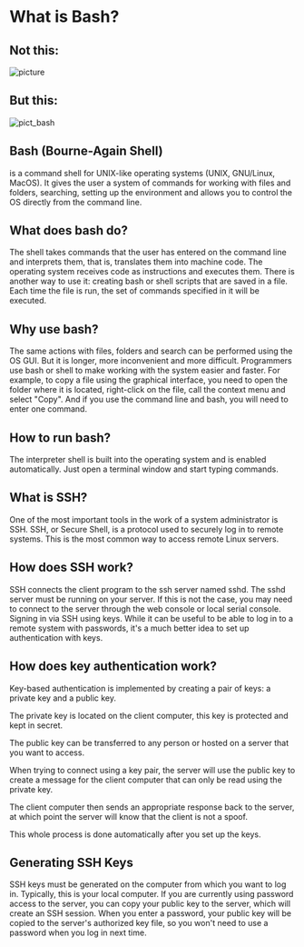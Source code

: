 # What is Bash?
## Not this:
![picture](https://cdn.akamai.steamstatic.com/steam/apps/1862840/header.jpg?t=1646299778)
## But this:
![pict_bash](https://upload.wikimedia.org/wikipedia/commons/thumb/8/82/Gnu-bash-logo.svg/2560px-Gnu-bash-logo.svg.png)

## Bash (Bourne-Again Shell) 
is a command shell for UNIX-like operating systems (UNIX, GNU/Linux, MacOS). It gives the user a system of commands for working with files and folders, searching, setting up the environment and allows you to control the OS directly from the command line.

## What does bash do? 
The shell takes commands that the user has entered on the command line and interprets them, that is, translates them into machine code. The operating system receives code as instructions and executes them. There is another way to use it: creating bash or shell scripts that are saved in a file. Each time the file is run, the set of commands specified in it will be executed.

## Why use bash? 
The same actions with files, folders and search can be performed using the OS GUI. But it is longer, more inconvenient and more difficult. Programmers use bash or shell to make working with the system easier and faster. For example, to copy a file using the graphical interface, you need to open the folder where it is located, right-click on the file, call the context menu and select "Copy". And if you use the command line and bash, you will need to enter one command.

## How to run bash? 
The interpreter shell is built into the operating system and is enabled automatically. Just open a terminal window and start typing commands.

## What is SSH? 
One of the most important tools in the work of a system administrator is SSH. SSH, or Secure Shell, is a protocol used to securely log in to remote systems. This is the most common way to access remote Linux servers.

## How does SSH work? 
SSH connects the client program to the ssh server named sshd. The sshd server must be running on your server. If this is not the case, you may need to connect to the server through the web console or local serial console. Signing in via SSH using keys. While it can be useful to be able to log in to a remote system with passwords, it's a much better idea to set up authentication with keys.

## How does key authentication work?
Key-based authentication is implemented by creating a pair of keys: a private key and a public key.

The private key is located on the client computer, this key is protected and kept in secret.

The public key can be transferred to any person or hosted on a server that you want to access.

When trying to connect using a key pair, the server will use the public key to create a message for the client computer that can only be read using the private key.

The client computer then sends an appropriate response back to the server, at which point the server will know that the client is not a spoof.

This whole process is done automatically after you set up the keys.

## Generating SSH Keys 
SSH keys must be generated on the computer from which you want to log in. Typically, this is your local computer. If you are currently using password access to the server, you can copy your public key to the server, which will create an SSH session. When you enter a password, your public key will be copied to the server's authorized key file, so you won't need to use a password when you log in next time.

